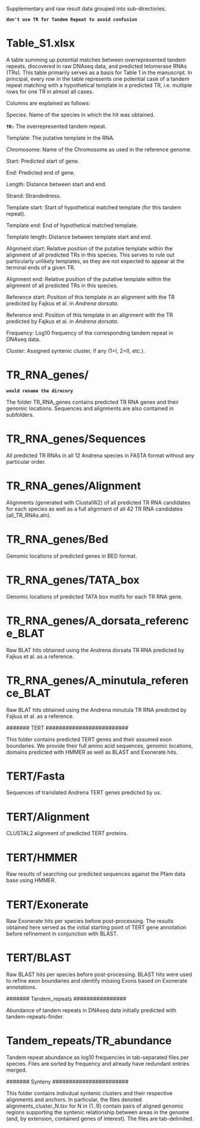 Supplementary and raw result data grouped into sub-directories.

__`don't use TR for Tandem Repeat to avoid confusion`__

# Table_S1.xlsx

A table summing up potential matches between overrepresented tandem
repeats, discovered in raw DNAseq data, and predicted telomerase RNAs (TRs).
This table primarily serves as a basis for Table 1 in the manuscript.
In principal, every row in the table represents one potential case of 
a tandem repeat matching with a hypothetical template in a predicted 
TR, i.e. multiple rows for one TR in almost all cases.

Columns are explained as follows:

Species:
Name of the species in which the hit was obtained.

__`TR:`__
The overrepresented tandem repeat.

Template:
The putative template in the RNA. 

Chromosome:
Name of the Chromosome as used in the reference genome.

Start:
Predicted start of gene.

End:
Predicted end of gene.

Length:
Distance between start and end.

Strand:
Strandedness.

Template start:
Start of hypothetical matched template (for this tandem repeat).

Template end:
End of hypothetical matched template.

Template length:
Distance between template start and end.

Alignment start:
Relative position of the putative template within the 
alignment of all predicted TRs in this species. This 
serves to rule out particularly unlikely templates, as 
they are not expected to appear at the terminal ends of
a given TR. 

Alignment end:
Relative position of the putative template within the
alignment of all predicted TRs in this species.

Reference start:
Position of this template in an alignment with the TR
predicted by Fajkus et al. in _Andrena dorsata_. 

Reference end:
Position of this template in an alignment with the TR
predicted by Fajkus et al. in _Andrena dorsata_.

Frequency:
Log10 frequency of the corresponding tandem repeat in 
DNAseq data.

Cluster:
Assigned syntenic cluster, if any (1=I, 2=II, etc.).



# TR_RNA_genes/

__`would rename the direcory`__


The folder TR_RNA_genes contains predicted TR RNA genes and their genomic
locations. Sequences and alignments are also contained in subfolders.


# TR_RNA_genes/Sequences
All predicted TR RNAs in all 12 Andrena species in FASTA format without any
particular order.

# TR_RNA_genes/Alignment 
Alignments (generated with ClustalW2) of all predicted TR RNA candidates for
each species as well as a full alignment of all 42 TR RNA candidates
(all_TR_RNAs.aln). 

# TR_RNA_genes/Bed
Genomic locations of predicted genes in BED format.

# TR_RNA_genes/TATA_box
Genomic locations of predicted TATA box motifs for each
TR RNA gene.

# TR_RNA_genes/A_dorsata_reference_BLAT
Raw BLAT hits obtained using the Andrena dorsata
TR RNA predicted by Fajkus et al. as a reference. 

# TR_RNA_genes/A_minutula_reference_BLAT
Raw BLAT hits obtained using the Andrena minutula
TR RNA predicted by Fajkus et al. as a reference.


####### TERT #########################

This folder contains predicted TERT genes and their assumed exon boundaries.
We provide their full amino acid sequences, genomic locations, domains 
predicted with HMMER as well as BLAST and
Exonerate hits.


# TERT/Fasta 
Sequences of translated Andrena TERT genes predicted by us. 

# TERT/Alignment
CLUSTAL2 alignment of predicted TERT proteins.

# TERT/HMMER
Raw results of searching our predicted sequences against
the Pfam data base using HMMER.

# TERT/Exonerate
Raw Exonerate hits per species before post-processing. 
The results obtained here served as the initial starting
point of TERT gene annotation before refinement in
conjunction with BLAST.

# TERT/BLAST
Raw BLAST hits per species before post-processing.
BLAST hits were used to refine exon boundaries and 
identify missing Exons based on Exonerate annotations.


####### Tandem_repeats ################

Abundance of tandem repeats in DNAseq data initially 
predicted with tandem-repeats-finder. 

# Tandem_repeats/TR_abundance

Tandem repeat abundance as log10 frequencies in 
tab-separated files per species. Files are sorted 
by frequency and already have redundant entries 
merged.


####### Synteny #######################

This folder contains indivdual syntenic clusters and their
respective alignments and anchors. 
In particular, the files denoted alignments_cluster_N.tsv
for N in {1..9} contain pairs of aligned genomic regions supporting the 
syntenic relationship between areas in the genome (and, 
by extension, contained genes of interest). 
The files are tab-delimited. 


